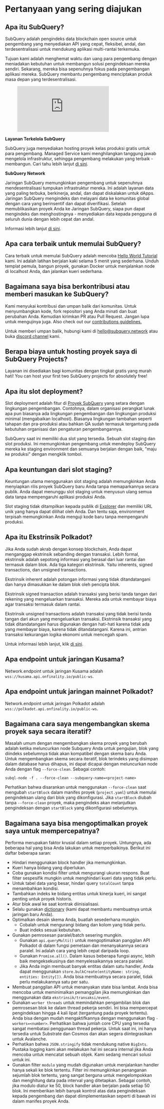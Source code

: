 # Pertanyaan yang sering diajukan

## Apa itu SubQuery?

SubQuery adalah pengindeks data blockchain open source untuk pengembang yang menyediakan API yang cepat, fleksibel, andal, dan terdesentralisasi untuk mendukung aplikasi multi-rantai terkemuka.

Tujuan kami adalah menghemat waktu dan uang para pengembang dengan meniadakan kebutuhan untuk membangun solusi pengindeksan mereka sendiri. Sekarang, mereka bisa sepenuhnya fokus pada pengembangan aplikasi mereka. SubQuery membantu pengembang menciptakan produk masa depan yang terdesentralisasi.

<figure class="video_container">
<iframe src="https://www.youtube.com/embed/gCpVz_mkWdo" title="Memperkenalkan SubQuery Network" frameborder="0" allow="accelerometer; autoplay; clipboard-write; encrypted-media; gyroscope; picture-in-picture" allowfullscree="true"></iframe>
</figure>

**Layanan Terkelola SubQuery**

SubQuery juga menyediakan hosting proyek kelas produksi gratis untuk para pengembang. Managed Service kami menghilangkan tanggung jawab mengelola infrastruktur, sehingga pengembang melakukan yang terbaik - membangun. Cari tahu lebih lanjut [di sini](/run_publish/publish.md).

**SubQuery Network**

Jaringan SubQuery memungkinkan pengembang untuk sepenuhnya mendesentralisasi tumpukan infrastruktur mereka. Ini adalah layanan data yang paling terbuka, berkinerja, andal, dan dapat diskalakan untuk dApps. Jaringan SubQuery mengindeks dan melayani data ke komunitas global dengan cara yang berinsentif dan dapat diverifikasi.  Setelah memublikasikan proyek Anda ke Jaringan SubQuery, siapa pun dapat mengindeks dan menghostingnya - menyediakan data kepada pengguna di seluruh dunia dengan lebih cepat dan andal.

Informasi lebih lanjut [di sini](/subquery_network/introduction.md).

## Apa cara terbaik untuk memulai SubQuery?

Cara terbaik untuk memulai SubQuery adalah mencoba [Hello World Tutorial](/assets/pdf/Hello_World_Lab.pdf) kami. Ini adalah latihan berjalan kaki selama 5 menit yang sederhana. Unduh templat pemula, bangun proyek, gunakan Docker untuk menjalankan node di localhost Anda, dan jalankan kueri sederhana.

## Bagaimana saya bisa berkontribusi atau memberi masukan ke SubQuery?

Kami menyukai kontribusi dan umpan balik dari komunitas. Untuk menyumbangkan kode, fork repositori yang Anda minati dan buat perubahan Anda. Kemudian kirimkan PR atau Pull Request. Jangan lupa untuk mengujinya juga. Also check out our <a href="http://localhost:8080/miscellaneous/contributing.html">contributions guidelines.</a>

Untuk memberi umpan balik, hubungi kami di hello@subquery.network atau buka [discord channel](https://discord.com/invite/78zg8aBSMG) kami.

## Berapa biaya untuk hosting proyek saya di SubQuery Projects?

Layanan ini disediakan bagi komunitas dengan tingkat gratis yang murah hati! You can host your first two SubQuery projects for absolutely free!

## Apa itu slot deployment?

Slot deployment adalah fitur di [Proyek SubQuery](https://project.subquery.network) yang setara dengan lingkungan pengembangan. Contohnya, dalam organisasi perangkat lunak apa pun biasanya ada lingkungan pengembangan dan lingkungan produksi minimal (mengabaikan localhost). Biasanya lingkungan tambahan seperti tahapan dan pra-produksi atau bahkan QA sudah termasuk tergantung pada kebutuhan organisasi dan pengaturan pengembangannya.

SubQuery saat ini memiliki dua slot yang tersedia. Sebuah slot staging dan slot produksi. Ini memungkinkan pengembang untuk mendeploy SubQuery mereka ke staging environment dan semuanya berjalan dengan baik, "maju ke produksi" dengan mengklik tombol.

## Apa keuntungan dari slot staging?

Keuntungan utama menggunakan slot staging adalah memungkinkan Anda menyiapkan rilis proyek SubQuery baru Anda tanpa memaparkannya secara publik. Anda dapat menunggu slot staging untuk menyusun ulang semua data tanpa mempengaruhi aplikasi produksi Anda.

Slot staging tidak ditampilkan kepada publik di [Explorer](https://explorer.subquery.network/) dan memiliki URL unik yang hanya dapat dilihat oleh Anda. Dan tentu saja, environment terpisah memungkinkan Anda menguji kode baru tanpa mempengaruhi produksi.

## Apa itu Ekstrinsik Polkadot?

Jika Anda sudah akrab dengan konsep blockchain, Anda dapat menganggap ekstrinsik sebanding dengan transaksi. Lebih formal, ekstrinsik adalah sepotong informasi yang berasal dari luar rantai dan termasuk dalam blok. Ada tiga kategori ekstrinsik. Yaitu inherents, signed transactions, dan unsigned transactions.

Ekstrinsik inherent adalah potongan informasi yang tidak ditandatangani dan hanya dimasukkan ke dalam blok oleh pencipta blok.

Ekstrinsik signed transaction adalah transaksi yang berisi tanda tangan dari rekening yang mengeluarkan transaksi. Mereka ada untuk membayar biaya agar transaksi termasuk dalam rantai.

Ekstrinsik unsigned transactions adalah transaksi yang tidak berisi tanda tangan dari akun yang mengeluarkan transaksi. Ekstrinsik transaksi yang tidak ditandatangani harus digunakan dengan hati-hati karena tidak ada yang membayar biaya, karena tidak ditandatangani. Karena ini, antrian transaksi kekurangan logika ekonomi untuk mencegah spam.

Untuk informasi lebih lanjut, klik [di sini](https://substrate.dev/docs/en/knowledgebase/learn-substrate/extrinsics).

## Apa endpoint untuk jaringan Kusama?

Network.endpoint untuk jaringan Kusama adalah `wss://kusama.api.onfinality.io/public-ws`.

## Apa endpoint untuk jaringan mainnet Polkadot?

Network.endpoint untuk jaringan Polkadot adalah `wss://polkadot.api.onfinality.io/public-ws`.

## Bagaimana cara saya mengembangkan skema proyek saya secara iteratif?

Masalah umum dengan mengembangkan skema proyek yang berubah adalah ketika meluncurkan node Subquery Anda untuk pengujian, blok yang diindeks sebelumnya tidak akan kompatibel dengan skema baru Anda. Untuk mengembangkan skema secara iteratif, blok terindeks yang disimpan dalam database harus dihapus, ini dapat dicapai dengan meluncurkan node Anda dengan flag `--force-clean`. Sebagai contoh:

```shell
subql-node -f . --force-clean --subquery-name=<project-name>
```

Perhatikan bahwa disarankan untuk menggunakan `--force-clean` saat mengubah `startBlock` dalam manifes proyek (`project.yaml`) untuk memulai pengindeksan ulang dari blok yang dikonfigurasi. Jika `startBlock` diubah tanpa `--force-clean` proyek, maka pengindeks akan melanjutkan pengindeksan dengan `startBlock` yang dikonfigurasi sebelumnya.


## Bagaimana saya bisa mengoptimalkan proyek saya untuk mempercepatnya?

Performa merupakan faktor krusial dalam setiap proyek. Untungnya, ada beberapa hal yang bisa Anda lakukan untuk memperbaikinya. Berikut ini daftar beberapa saran:

- Hindari menggunakan block handler jika memungkinkan.
- Kueri hanya bidang yang diperlukan.
- Coba gunakan kondisi filter untuk mengurangi ukuran respons. Buat filter sespesifik mungkin untuk menghindari kueri data yang tidak perlu.
- Untuk tabel data yang besar, hindari query `totalCount` tanpa menambahkan kondisi.
- Tambahkan indeks ke bidang entitas untuk kinerja kueri, ini sangat penting untuk proyek historis.
- Atur blok awal ke saat kontrak diinisialisasi.
- Selalu gunakan [dictionary](../tutorials_examples/dictionary.html#how-does-a-subquery-dictionary-work) (kami dapat membantu membuatnya untuk jaringan baru Anda).
- Optimalkan desain skema Anda, buatlah sesederhana mungkin.
    - Cobalah untuk mengurangi bidang dan kolom yang tidak perlu.
    - Buat indeks sesuai kebutuhan.
- Gunakan pemrosesan paralel/batch sesering mungkin.
    - Gunakan `api.queryMulti()` untuk mengoptimalkan panggilan API Polkadot di dalam fungsi pemetaan dan menanyakannya secara paralel. Ini adalah cara yang lebih cepat daripada loop.
    - Gunakan `Promise.all()`. Dalam kasus beberapa fungsi async, lebih baik mengeksekusinya dan menyelesaikannya secara paralel.
    - Jika Anda ingin membuat banyak entitas dalam satu handler, Anda dapat menggunakan `store.bulkCreate(entityName: string, entities: Entity[])`. Anda bisa membuatnya secara paralel, tidak perlu melakukannya satu per satu.
- Membuat panggilan API untuk menanyakan state bisa lambat. Anda bisa mencoba untuk meminimalkan pemanggilan jika memungkinkan dan menggunakan data `ekstrinsik/transaksi/event`.
- Gunakan `worker threads` untuk memindahkan pengambilan blok dan pemrosesan blok ke dalam thread pekerja sendiri. Ini bisa mempercepat pengindeksan hingga 4 kali lipat (tergantung pada proyek tertentu). Anda bisa dengan mudah mengaktifkannya dengan menggunakan flag `-workers=<number>`. Perhatikan bahwa jumlah core CPU yang tersedia sangat membatasi penggunaan thread pekerja. Untuk saat ini, ini hanya tersedia untuk Substrate dan Cosmos dan akan segera diintegrasikan untuk Avalanche.
- Perhatikan bahwa `JSON.stringify` tidak mendukung native `BigInts`. Pustaka logging kami akan melakukan hal ini secara internal jika Anda mencoba untuk mencatat sebuah objek. Kami sedang mencari solusi untuk ini.
- Gunakan filter `modulo` yang mudah digunakan untuk menjalankan handler hanya sekali ke blok tertentu. Filter ini memungkinkan penanganan sejumlah blok tertentu, yang sangat berguna untuk mengelompokkan dan menghitung data pada interval yang ditetapkan. Sebagai contoh, jika modulo diatur ke 50, block handler akan berjalan pada setiap 50 blok. Ini memberikan lebih banyak kontrol atas data pengindeksan kepada pengembang dan dapat diimplementasikan seperti di bawah ini dalam manifes proyek Anda.